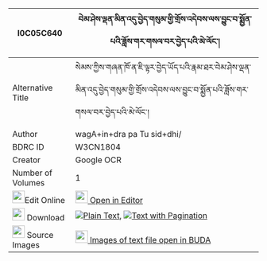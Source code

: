 |I0C05C640|བེམ་ཤེས་ལྡན་མིན་འདུ་བྱེད་གསུམ་གྱི་གྲོས་འདེབས་ལས་བྱུང་བ་སྨྱོན་པའི་ཟློས་གར་གསལ་བར་བྱེད་པའི་མེ་ལོང་། 
| --- | --- 
|Alternative Title |སེམས་ཀྱིས་གཞན་ཁོ་ན་ཇི་ལྟར་བྱེད་ཡོད་པའི་རྣམ་ཐར་བེམ་ཤེས་ལྡན་མིན་འདུ་བྱེད་གསུམ་གྱི་གྲོས་འདེབས་ལས་བྱུང་བ་སྨྱོན་པའི་ཟློས་གར་གསལ་བར་བྱེད་པའི་མེ་ལོང་།
|Author| wagA+in+dra pa Tu sid+dhi/
|BDRC ID | W3CN1804
|Creator | Google OCR
|Number of Volumes| 1
|<img width="25" src="https://img.icons8.com/color/25/000000/edit-property.png">Edit Online| [<img width="25" src="https://avatars.githubusercontent.com/u/45091458?s=200&v=4"> Open in Editor](http://editor.openpecha.org/I0C05C640)
|<img width="25" src="https://img.icons8.com/fluent/48/000000/download-2.png"/>  Download | [![](https://img.icons8.com/color/20/000000/txt.png)Plain Text](https://github.com/Openpecha/I0C05C640/releases/download/v1/bemshe_den_min_duje_sum_gyi_dr_plain_I0C05C640.zip), [![](https://img.icons8.com/color/20/000000/txt.png)Text with Pagination](https://github.com/Openpecha/I0C05C640/releases/download/v1/bemshe_den_min_duje_sum_gyi_dr_pages_I0C05C640.zip)
|<img width="25" src="https://img.icons8.com/plasticine/100/000000/pictures-folder.png"/>  Source Images | [<img width="25" src="https://library.bdrc.io/icons/BUDA-small.svg"> Images of text file open in BUDA](https://library.bdrc.io/show/bdr:W3CN1804)